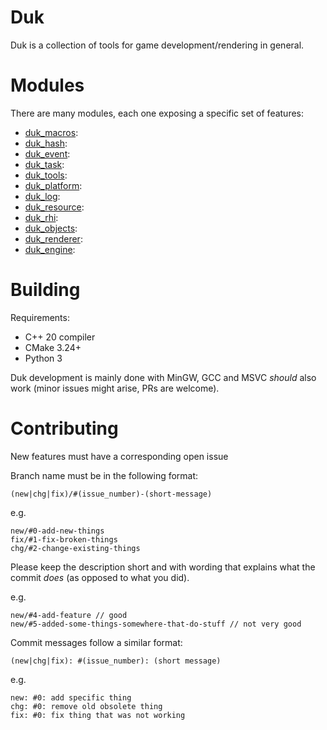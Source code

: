 # Duk

Duk is a collection of tools for game development/rendering in general.

# Modules
There are many modules, each one exposing a specific set of features:
- [duk_macros](./duk_macros/README.md):
- [duk_hash](./duk_hash/README.md):
- [duk_event](duk_event/README.md):
- [duk_task](./duk_task/README.md):
- [duk_tools](./duk_tools/README.md):
- [duk_platform](./duk_platform/README.md):
- [duk_log](./duk_log/README.md):
- [duk_resource](duk_resource/README.md):
- [duk_rhi](./duk_rhi/README.md):
- [duk_objects](./duk_objects/README.md):
- [duk_renderer](./duk_renderer/README.md):
- [duk_engine](./duk_engine/README.md):

# Building
Requirements:
- C++ 20 compiler
- CMake 3.24+
- Python 3

Duk development is mainly done with MinGW, GCC and MSVC _should_ also work (minor issues might arise, PRs are welcome).

# Contributing
New features must have a corresponding open issue

Branch name must be in the following format:
```
(new|chg|fix)/#(issue_number)-(short-message)
```
e.g. 
```
new/#0-add-new-things
fix/#1-fix-broken-things
chg/#2-change-existing-things
```
Please keep the description short and with wording that explains what the commit _does_ (as opposed to what you did).

e.g.
```
new/#4-add-feature // good
new/#5-added-some-things-somewhere-that-do-stuff // not very good
```

Commit messages follow a similar format:
```
(new|chg|fix): #(issue_number): (short message)
```

e.g.
```
new: #0: add specific thing
chg: #0: remove old obsolete thing
fix: #0: fix thing that was not working
```

